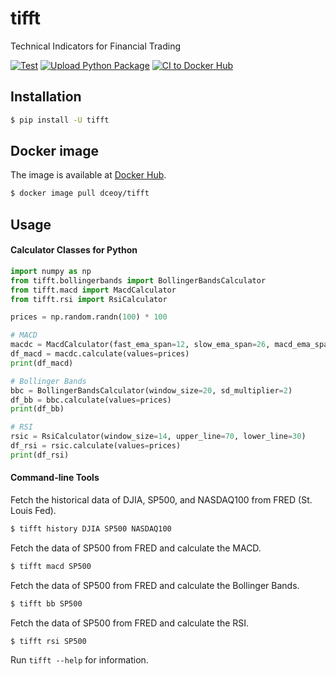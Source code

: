 tifft
=====

Technical Indicators for Financial Trading

[![Test](https://github.com/dceoy/tifft/actions/workflows/test.yml/badge.svg)](https://github.com/dceoy/tifft/actions/workflows/test.yml)
[![Upload Python Package](https://github.com/dceoy/tifft/actions/workflows/python-publish.yml/badge.svg)](https://github.com/dceoy/tifft/actions/workflows/python-publish.yml)
[![CI to Docker Hub](https://github.com/dceoy/tifft/actions/workflows/docker-publish.yml/badge.svg)](https://github.com/dceoy/tifft/actions/workflows/docker-publish.yml)

Installation
------------

```sh
$ pip install -U tifft
```

Docker image
------------

The image is available at [Docker Hub](https://hub.docker.com/r/dceoy/tifft/).

```sh
$ docker image pull dceoy/tifft
```

Usage
-----

#### Calculator Classes for Python

```python
import numpy as np
from tifft.bollingerbands import BollingerBandsCalculator
from tifft.macd import MacdCalculator
from tifft.rsi import RsiCalculator

prices = np.random.randn(100) * 100

# MACD
macdc = MacdCalculator(fast_ema_span=12, slow_ema_span=26, macd_ema_span=9)
df_macd = macdc.calculate(values=prices)
print(df_macd)

# Bollinger Bands
bbc = BollingerBandsCalculator(window_size=20, sd_multiplier=2)
df_bb = bbc.calculate(values=prices)
print(df_bb)

# RSI
rsic = RsiCalculator(window_size=14, upper_line=70, lower_line=30)
df_rsi = rsic.calculate(values=prices)
print(df_rsi)
```

#### Command-line Tools

Fetch the historical data of DJIA, SP500, and NASDAQ100 from FRED (St. Louis Fed).

```sh
$ tifft history DJIA SP500 NASDAQ100
```

Fetch the data of SP500 from FRED and calculate the MACD.

```sh
$ tifft macd SP500
```

Fetch the data of SP500 from FRED and calculate the Bollinger Bands.

```sh
$ tifft bb SP500
```

Fetch the data of SP500 from FRED and calculate the RSI.

```sh
$ tifft rsi SP500
```

Run `tifft --help` for information.
